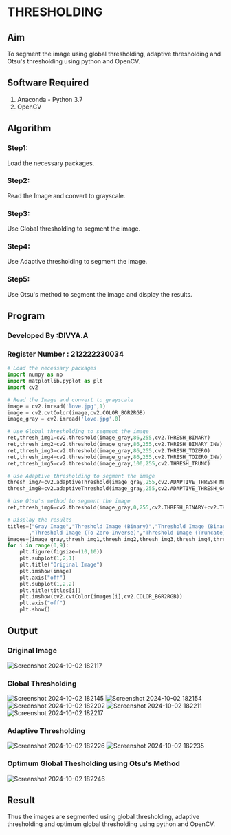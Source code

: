 # THRESHOLDING
## Aim
To segment the image using global thresholding, adaptive thresholding and Otsu's thresholding using python and OpenCV.

## Software Required
1. Anaconda - Python 3.7
2. OpenCV

## Algorithm

### Step1:
Load the necessary packages.

### Step2:
Read the Image and convert to grayscale.

### Step3:
Use Global thresholding to segment the image.

### Step4:
Use Adaptive thresholding to segment the image.

### Step5:
Use Otsu's method to segment the image and display the results.

## Program
### Developed By :DIVYA.A
### Register Number : 212222230034
```python
# Load the necessary packages
import numpy as np
import matplotlib.pyplot as plt
import cv2

# Read the Image and convert to grayscale
image = cv2.imread('love.jpg',1)
image = cv2.cvtColor(image,cv2.COLOR_BGR2RGB)
image_gray = cv2.imread('love.jpg',0)

# Use Global thresholding to segment the image
ret,thresh_img1=cv2.threshold(image_gray,86,255,cv2.THRESH_BINARY)
ret,thresh_img2=cv2.threshold(image_gray,86,255,cv2.THRESH_BINARY_INV)
ret,thresh_img3=cv2.threshold(image_gray,86,255,cv2.THRESH_TOZERO)
ret,thresh_img4=cv2.threshold(image_gray,86,255,cv2.THRESH_TOZERO_INV)
ret,thresh_img5=cv2.threshold(image_gray,100,255,cv2.THRESH_TRUNC)

# Use Adaptive thresholding to segment the image
thresh_img7=cv2.adaptiveThreshold(image_gray,255,cv2.ADAPTIVE_THRESH_MEAN_C,cv2.THRESH_BINARY,11,2)
thresh_img8=cv2.adaptiveThreshold(image_gray,255,cv2.ADAPTIVE_THRESH_GAUSSIAN_C,cv2.THRESH_BINARY,11,2)

# Use Otsu's method to segment the image 
ret,thresh_img6=cv2.threshold(image_gray,0,255,cv2.THRESH_BINARY+cv2.THRESH_OTSU)

# Display the results
titles=["Gray Image","Threshold Image (Binary)","Threshold Image (Binary Inverse)","Threshold Image (To Zero)"
       ,"Threshold Image (To Zero-Inverse)","Threshold Image (Truncate)","Otsu","Adaptive Threshold (Mean)","Adaptive Threshold (Gaussian)"]
images=[image_gray,thresh_img1,thresh_img2,thresh_img3,thresh_img4,thresh_img5,thresh_img6,thresh_img7,thresh_img8]
for i in range(0,9):
    plt.figure(figsize=(10,10))
    plt.subplot(1,2,1)
    plt.title("Original Image")
    plt.imshow(image)
    plt.axis("off")
    plt.subplot(1,2,2)
    plt.title(titles[i])
    plt.imshow(cv2.cvtColor(images[i],cv2.COLOR_BGR2RGB))
    plt.axis("off")
    plt.show()

```
## Output

### Original Image
![Screenshot 2024-10-02 182117](https://github.com/user-attachments/assets/53ee486c-797d-4da4-8a6d-de46a153d822)


### Global Thresholding
![Screenshot 2024-10-02 182145](https://github.com/user-attachments/assets/eba839e0-074a-4e5a-8110-6a27224fd1a9)
![Screenshot 2024-10-02 182154](https://github.com/user-attachments/assets/8494d605-63f2-406f-8e04-4cd5058dfeba)
![Screenshot 2024-10-02 182202](https://github.com/user-attachments/assets/2d90240b-07a3-4e55-932f-de9115f49a80)
![Screenshot 2024-10-02 182211](https://github.com/user-attachments/assets/34d39b45-3118-442e-8ab0-d76cc98ccd11)
![Screenshot 2024-10-02 182217](https://github.com/user-attachments/assets/07d351c5-3a7f-48d3-b447-9b4ea30abfbd)

### Adaptive Thresholding
![Screenshot 2024-10-02 182226](https://github.com/user-attachments/assets/3213c5e7-a41c-4c9a-a6db-d6ad89a4463d)
![Screenshot 2024-10-02 182235](https://github.com/user-attachments/assets/f23ca339-965e-4524-81a0-a8ecfcc9b9a0)


### Optimum Global Thesholding using Otsu's Method
![Screenshot 2024-10-02 182246](https://github.com/user-attachments/assets/7b4abc39-b761-4357-a0df-68952579009f)



## Result
Thus the images are segmented using global thresholding, adaptive thresholding and optimum global thresholding using python and OpenCV.

